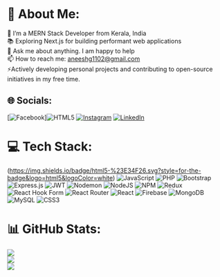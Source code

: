 # 💫 About Me:
🔭 I’m a MERN Stack Developer from Kerala, India<br>📚 Exploring Next.js for building performant web applications<br>💬 Ask me about anything. I am happy to help<br>📫 How to reach me: aneeshg1102@gmail.com<br>⚡Actively developing personal projects and contributing to open-source initiatives in my free time.


## 🌐 Socials:
[![Facebook](https://img.shields.io/badge/Facebook-%231877F2.svg?logo=Facebook&logoColor=white)]![HTML5](https://facebook.com/https://cliply.co/wp-content/uploads/2019/07/371907490_FACEBOOK_ICON_400px.gif) [![Instagram](https://img.shields.io/badge/Instagram-%23E4405F.svg?logo=Instagram&logoColor=white)](https://instagram.com/https://media.tenor.com/PODuLdcrSnYAAAAi/insta-instagram.gif) [![LinkedIn](https://img.shields.io/badge/LinkedIn-%230077B5.svg?logo=linkedin&logoColor=white)](https://linkedin.com/in/aneesh-g-b09529291) 

# 💻 Tech Stack:
(https://img.shields.io/badge/html5-%23E34F26.svg?style=for-the-badge&logo=html5&logoColor=white) ![JavaScript](https://img.shields.io/badge/javascript-%23323330.svg?style=for-the-badge&logo=javascript&logoColor=%23F7DF1E) ![PHP](https://img.shields.io/badge/php-%23777BB4.svg?style=for-the-badge&logo=php&logoColor=white) ![Bootstrap](https://img.shields.io/badge/bootstrap-%238511FA.svg?style=for-the-badge&logo=bootstrap&logoColor=white) ![Express.js](https://img.shields.io/badge/express.js-%23404d59.svg?style=for-the-badge&logo=express&logoColor=%2361DAFB) ![JWT](https://img.shields.io/badge/JWT-black?style=for-the-badge&logo=JSON%20web%20tokens) ![Nodemon](https://img.shields.io/badge/NODEMON-%23323330.svg?style=for-the-badge&logo=nodemon&logoColor=%BBDEAD) ![NodeJS](https://img.shields.io/badge/node.js-6DA55F?style=for-the-badge&logo=node.js&logoColor=white) ![NPM](https://img.shields.io/badge/NPM-%23CB3837.svg?style=for-the-badge&logo=npm&logoColor=white) ![Redux](https://img.shields.io/badge/redux-%23593d88.svg?style=for-the-badge&logo=redux&logoColor=white) ![React Hook Form](https://img.shields.io/badge/React%20Hook%20Form-%23EC5990.svg?style=for-the-badge&logo=reacthookform&logoColor=white) ![React Router](https://img.shields.io/badge/React_Router-CA4245?style=for-the-badge&logo=react-router&logoColor=white) ![React](https://img.shields.io/badge/react-%2320232a.svg?style=for-the-badge&logo=react&logoColor=%2361DAFB) ![Firebase](https://img.shields.io/badge/Firebase-039BE5?style=for-the-badge&logo=Firebase&logoColor=white) ![MongoDB](https://img.shields.io/badge/MongoDB-%234ea94b.svg?style=for-the-badge&logo=mongodb&logoColor=white) ![MySQL](https://img.shields.io/badge/mysql-%2300000f.svg?style=for-the-badge&logo=mysql&logoColor=white) ![CSS3](https://img.shields.io/badge/css3-%231572B6.svg?style=for-the-badge&logo=css3&logoColor=white)
# 📊 GitHub Stats:
![](https://github-readme-stats.vercel.app/api?username=an-eesh&theme=radical&hide_border=false&include_all_commits=false&count_private=false)<br/>
![](https://github-readme-streak-stats.herokuapp.com/?user=an-eesh&theme=radical&hide_border=false)<br/>
![](https://github-readme-stats.vercel.app/api/top-langs/?username=an-eesh&theme=radical&hide_border=false&include_all_commits=false&count_private=false&layout=compact)

<!-- Proudly created with GPRM ( https://gprm.itsvg.in ) -->
